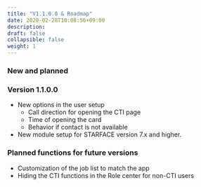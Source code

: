 ```yaml
---
title: "V1.1.0.0 & Roadmap"
date: 2020-02-28T10:08:56+09:00
description: 
draft: false
collapsible: false
weight: 1
---
```

### New and planned

### Version 1.1.0.0
- New options in the user setup
  - Call direction for opening the CTI page
  - Time of opening the card
  - Behavior if contact is not available
- New module setup for STARFACE version 7.x and higher.

### Planned functions for future versions
- Customization of the job list to match the app
- Hiding the CTI functions in the Role center for non-CTI users
